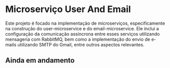 # Microserviço User And Email
Este projeto é focado na implementação de microserviços, especificamente na construção do user-microservice e do email-microservice. Ele inclui a configuração da comunicação assíncrona entre esses serviços utilizando mensageria com RabbitMQ, bem como a implementação do envio de e-mails utilizando SMTP do Gmail, entre outros aspectos relevantes.

## Ainda em andamento
